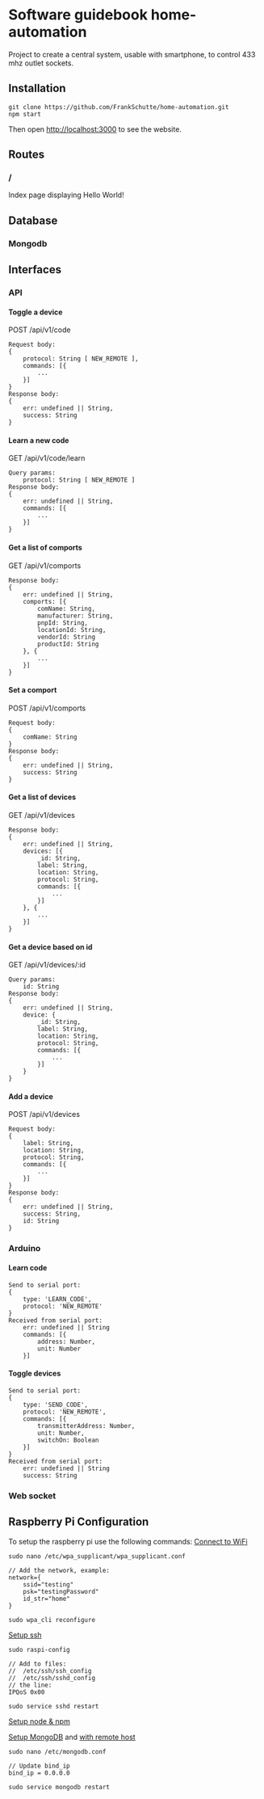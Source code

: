 # Software guidebook home-automation
Project to create a central system, usable with smartphone, to control 433 mhz outlet sockets.
## Installation
```
git clone https://github.com/FrankSchutte/home-automation.git
npm start
```
Then open [http://localhost:3000](http://localhost:3000) to see the website.
## Routes
### /
Index page displaying Hello World!
## Database
### Mongodb
## Interfaces
### API
#### Toggle a device
POST /api/v1/code
```
Request body:
{
    protocol: String [ NEW_REMOTE ],
    commands: [{
        ...
    }]
}
Response body:
{
    err: undefined || String,
    success: String
}
```
#### Learn a new code
GET /api/v1/code/learn
```
Query params:
    protocol: String [ NEW_REMOTE ]
Response body:
{
    err: undefined || String,
    commands: [{
        ...
    }]
}
```
#### Get a list of comports
GET /api/v1/comports
```
Response body:
{
    err: undefined || String,
    comports: [{
        comName: String,
        manufacturer: String,
        pnpId: String,
        locationId: String,
        vendorId: String
        productId: String
    }, {
        ...
    }]
}
```
#### Set a comport
POST /api/v1/comports
```
Request body:
{
    comName: String
}
Response body:
{
    err: undefined || String,
    success: String
}
```
#### Get a list of devices
GET /api/v1/devices
```
Response body:
{
    err: undefined || String,
    devices: [{
        _id: String,
        label: String,
        location: String,
        protocol: String,
        commands: [{
            ...
        }]
    }, {
        ...
    }]
}
```
#### Get a device based on id
GET /api/v1/devices/:id
```
Query params:
    id: String
Response body:
{
    err: undefined || String,
    device: {
        _id: String,
        label: String,
        location: String,
        protocol: String,
        commands: [{
            ...
        }]
    }
}
```
#### Add a device
POST /api/v1/devices
```
Request body:
{
    label: String,
    location: String,
    protocol: String,
    commands: [{
        ...
    }]
}
Response body:
{
    err: undefined || String,
    success: String,
    id: String
}
```
### Arduino
#### Learn code
```
Send to serial port:
{
    type: 'LEARN_CODE',
    protocol: 'NEW_REMOTE'
}
Received from serial port: 
    err: undefined || String
    commands: [{
        address: Number,
        unit: Number
    }]
```
#### Toggle devices
```
Send to serial port:
{
    type: 'SEND_CODE',
    protocol: 'NEW_REMOTE',
    commands: [{
        transmitterAddress: Number,
        unit: Number,
        switchOn: Boolean
    }]
}
Received from serial port:
    err: undefined || String
    success: String
```
### Web socket
## Raspberry Pi Configuration
To setup the raspberry pi use the following commands:
[Connect to WiFi](https://www.raspberrypi.org/documentation/configuration/wireless/wireless-cli.md)
```
sudo nano /etc/wpa_supplicant/wpa_supplicant.conf  

// Add the network, example:
network={
    ssid="testing"
    psk="testingPassword"
    id_str="home"
}

sudo wpa_cli reconfigure
```
[Setup ssh](https://www.raspberrypi.org/documentation/remote-access/ssh/)
```
sudo raspi-config

// Add to files:
//  /etc/ssh/ssh_config
//  /etc/ssh/sshd_config
// the line:
IPQoS 0x00

sudo service sshd restart
```
[Setup node & npm](http://thisdavej.com/beginners-guide-to-installing-node-js-on-a-raspberry-pi/#install-node)

[Setup MongoDB](http://yannickloriot.com/2016/04/install-mongodb-and-node-js-on-a-raspberry-pi/) and 
[with remote host](http://aeonmedia.eu/2011/04/mongodb-setup-config-to-connect-by-remote-hosts-debian/)
```
sudo nano /etc/mongodb.conf

// Update bind_ip
bind_ip = 0.0.0.0

sudo service mongodb restart
```
